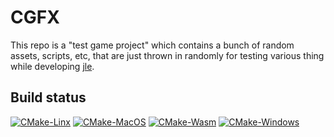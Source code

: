 # CGFX

This repo is a "test game project" which contains a bunch of random assets, scripts, etc, that are just thrown in randomly for testing various thing while developing [jle](https://github.com/mormert/jle).

## Build status

[![CMake-Linx](https://github.com/Mormert/cgfx/actions/workflows/cmake-linux.yml/badge.svg)](https://github.com/Mormert/sixmonths/actions/workflows/cmake-linux.yml)
[![CMake-MacOS](https://github.com/Mormert/cgfx/actions/workflows/cmake-macos.yml/badge.svg)](https://github.com/Mormert/sixmonths/actions/workflows/cmake-macos.yml)
[![CMake-Wasm](https://github.com/Mormert/cgfx/actions/workflows/cmake-wasm.yml/badge.svg)](https://github.com/Mormert/sixmonths/actions/workflows/cmake-wasm.yml)
[![CMake-Windows](https://github.com/Mormert/cgfx/actions/workflows/cmake-windows.yml/badge.svg)](https://github.com/Mormert/sixmonths/actions/workflows/cmake-windows.yml)
